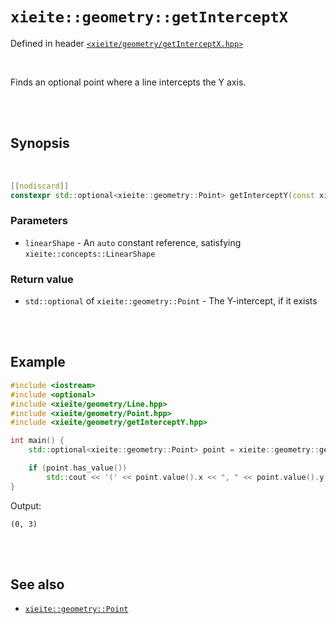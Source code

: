 # `xieite::geometry::getInterceptX`
Defined in header [`<xieite/geometry/getInterceptX.hpp>`](https://github.com/Eczbek/xieite/tree/main/include/xieite/geometry/getInterceptX.hpp)

<br/>

Finds an optional point where a line intercepts the Y axis.

<br/><br/>

## Synopsis

<br/>

```cpp
[[nodiscard]]
constexpr std::optional<xieite::geometry::Point> getInterceptY(const xieite::concepts::LinearShape auto& linearShape) noexcept;
```
### Parameters
- `linearShape` - An `auto` constant reference, satisfying `xieite::concepts::LinearShape`
### Return value
- `std::optional` of `xieite::geometry::Point` - The Y-intercept, if it exists

<br/><br/>

## Example
```cpp
#include <iostream>
#include <optional>
#include <xieite/geometry/Line.hpp>
#include <xieite/geometry/Point.hpp>
#include <xieite/geometry/getInterceptY.hpp>

int main() {
	std::optional<xieite::geometry::Point> point = xieite::geometry::getInterceptY(xieite::geometry::Line({ 1.0, 2.0 }, { 2.0, 1.0 }));

	if (point.has_value())
		std::cout << '(' << point.value().x << ", " << point.value().y << ")\n";
}
```
Output:
```
(0, 3)
```

<br/><br/>

## See also
- [`xieite::geometry::Point`](https://github.com/Eczbek/xieite/tree/main/docs/geometry/Point.md)
